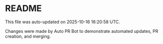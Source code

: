 # README

This file was auto-updated on 2025-10-16 16:20:58 UTC.

Changes were made by Auto PR Bot to demonstrate automated updates, PR creation, and merging.
